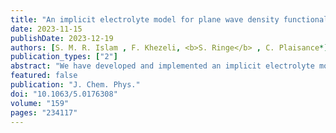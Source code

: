 ```yaml
---
title: "An implicit electrolyte model for plane wave density functional theory exhibiting nonlinear response and a nonlocal cavity definition"
date: 2023-11-15
publishDate: 2023-12-19
authors: [S. M. R. Islam , F. Khezeli, <b>S. Ringe</b> , C. Plaisance*]
publication_types: ["2"]
abstract: "We have developed and implemented an implicit electrolyte model in the Vienna Ab initio Simulation Package (VASP) that includes nonlinear dielectric and ionic responses as well as a nonlocal definition of the cavities defining the spatial regions where these responses can occur. The implementation into the existing VASPsol code is numerically efficient and exhibits robust convergence, requiring computational effort only slightly higher than the original linear polarizable continuum model. The nonlinear + nonlocal model is able to reproduce the characteristic double hump” shape observed experimentally for the differential capacitance of an electrified metal interface while preventing “leakage” of the electrolyte into regions of space too small to contain a single water molecule or solvated ion. The model also gives a reasonable prediction of molecular solvation free energies as well as the self-ionization free energy of water and the absolute electron chemical potential of the standard hydrogen electrode. All of this, combined with the additional ability to run constant potential density functional theory calculations, should enable the routine computation of activation barriers for electrocatalytic processes"
featured: false
publication: "J. Chem. Phys."
doi: "10.1063/5.0176308"
volume: "159"
pages: "234117"
---
```


